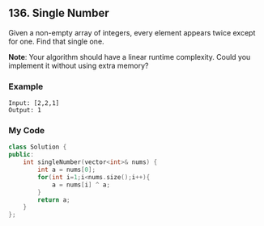 ## 136. Single Number

Given a non-empty array of integers, every element appears twice except for one. Find that single one.

**Note**:
Your algorithm should have a linear runtime complexity. Could you implement it without using extra memory?

### Example
```
Input: [2,2,1]
Output: 1
```

### My Code
```c++
class Solution {
public:
    int singleNumber(vector<int>& nums) {
        int a = nums[0];
        for(int i=1;i<nums.size();i++){
            a = nums[i] ^ a;
        }
        return a;
    }
};
```
